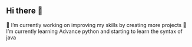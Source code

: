 ## Hi there 👋
🔭 I’m currently working on improving my skills by creating more projects
🌱 I’m currently learning Advance python and starting to learn the syntax of java
<!--
**harshvardhan-sharma-X/harshvardhan-sharma-X** is a ✨ _special_ ✨ repository because its `README.md` (this file) appears on your GitHub profile.

Here are some ideas to get you started:

- 🔭 I’m currently working on ...
- 🌱 I’m currently learning ...
- 👯 I’m looking to collaborate on ...
- 🤔 I’m looking for help with ...
- 💬 Ask me about ...
- 📫 How to reach me: ...
- 😄 Pronouns: ...
- ⚡ Fun fact: ...
-->

